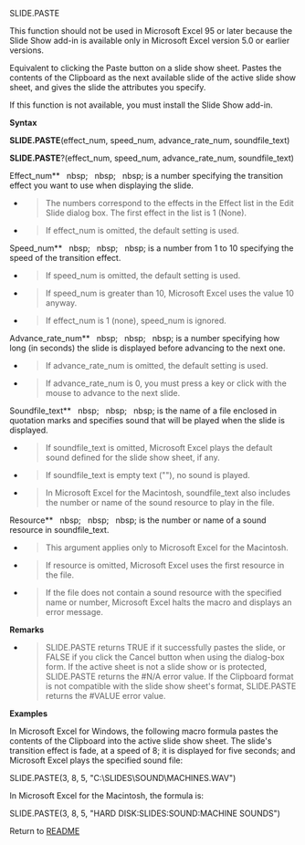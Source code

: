 SLIDE.PASTE

This function should not be used in Microsoft Excel 95 or later because
the Slide Show add-in is available only in Microsoft Excel version 5.0
or earlier versions.

Equivalent to clicking the Paste button on a slide show sheet. Pastes
the contents of the Clipboard as the next available slide of the active
slide show sheet, and gives the slide the attributes you specify.

If this function is not available, you must install the Slide Show
add-in.

**Syntax**

**SLIDE.PASTE**(effect\_num, speed\_num, advance\_rate\_num,
soundfile\_text)

**SLIDE.PASTE**?(effect\_num, speed\_num, advance\_rate\_num,
soundfile\_text)

Effect\_num**&nbsp;&nbsp;&nbsp;nbsp;&nbsp;&nbsp;&nbsp;nbsp;&nbsp;&nbsp;&nbsp;nbsp;&nbsp;is a number specifying the transition
effect you want to use when displaying the slide.

  - > The numbers correspond to the effects in the Effect list in the
    > Edit Slide dialog box. The first effect in the list is 1 (None).

  - > If effect\_num is omitted, the default setting is used.


Speed\_num**&nbsp;&nbsp;&nbsp;nbsp;&nbsp;&nbsp;&nbsp;nbsp;&nbsp;&nbsp;&nbsp;nbsp;&nbsp;is a number from 1 to 10 specifying
the speed of the transition effect.

  - > If speed\_num is omitted, the default setting is used.

  - > If speed\_num is greater than 10, Microsoft Excel uses the value
    > 10 anyway.

  - > If effect\_num is 1 (none), speed\_num is ignored.


Advance\_rate\_num**&nbsp;&nbsp;&nbsp;nbsp;&nbsp;&nbsp;&nbsp;nbsp;&nbsp;&nbsp;&nbsp;nbsp;&nbsp;is a number specifying how
long (in seconds) the slide is displayed before advancing to the next
one.

  - > If advance\_rate\_num is omitted, the default setting is used.

  - > If advance\_rate\_num is 0, you must press a key or click with the
    > mouse to advance to the next slide.


Soundfile\_text**&nbsp;&nbsp;&nbsp;nbsp;&nbsp;&nbsp;&nbsp;nbsp;&nbsp;&nbsp;&nbsp;nbsp;&nbsp;is the name of a file enclosed in
quotation marks and specifies sound that will be played when the slide
is displayed.

  - > If soundfile\_text is omitted, Microsoft Excel plays the default
    > sound defined for the slide show sheet, if any.

  - > If soundfile\_text is empty text (""), no sound is played.

  - > In Microsoft Excel for the Macintosh, soundfile\_text also
    > includes the number or name of the sound resource to play in the
    > file.


Resource**&nbsp;&nbsp;&nbsp;nbsp;&nbsp;&nbsp;&nbsp;nbsp;&nbsp;&nbsp;&nbsp;nbsp;&nbsp;is the number or name of a sound
resource in soundfile\_text.

  - > This argument applies only to Microsoft Excel for the Macintosh.

  - > If resource is omitted, Microsoft Excel uses the first resource in
    > the file.

  - > If the file does not contain a sound resource with the specified
    > name or number, Microsoft Excel halts the macro and displays an
    > error message.


**Remarks**

  - > SLIDE.PASTE returns TRUE if it successfully pastes the slide, or
    > FALSE if you click the Cancel button when using the dialog-box
    > form. If the active sheet is not a slide show or is protected,
    > SLIDE.PASTE returns the \#N/A error value. If the Clipboard format
    > is not compatible with the slide show sheet's format, SLIDE.PASTE
    > returns the \#VALUE error value.


**Examples**

In Microsoft Excel for Windows, the following macro formula pastes the
contents of the Clipboard into the active slide show sheet. The slide's
transition effect is fade, at a speed of 8; it is displayed for five
seconds; and Microsoft Excel plays the specified sound file:

SLIDE.PASTE(3, 8, 5, "C:\\SLIDES\\SOUND\\MACHINES.WAV")

In Microsoft Excel for the Macintosh, the formula is:

SLIDE.PASTE(3, 8, 5, "HARD DISK:SLIDES:SOUND:MACHINE SOUNDS")



Return to [README](README.md)

